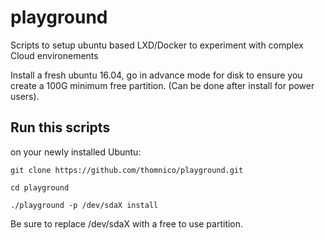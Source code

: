 # playground #

Scripts to setup ubuntu based LXD/Docker to experiment with complex Cloud environements

Install a fresh ubuntu 16.04, go in advance mode for disk to ensure
you create a 100G minimum free partition. (Can be done after install
for power users).

## Run this scripts ##

on your newly installed Ubuntu:

`git clone https://github.com/thomnico/playground.git`

`cd playground`

`./playground -p /dev/sdaX install`

Be sure to replace /dev/sdaX with a free to use partition.

